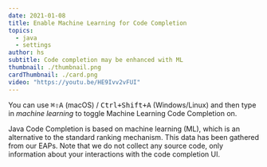 ```yaml
---
date: 2021-01-08
title: Enable Machine Learning for Code Completion
topics:
  - java
  - settings
author: hs
subtitle: Code completion may be enhanced with ML
thumbnail: ./thumbnail.png
cardThumbnail: ./card.png
video: "https://youtu.be/HE9Ivv2vFUI"
---
```


You can use <kbd>⌘⇧A</kbd> (macOS) / <kbd>Ctrl+Shift+A</kbd> (Windows/Linux) and then type in _machine learning_ to toggle Machine Learning Code Completion on.

Java Code Completion is based on machine learning (ML), which is an alternative to the standard ranking mechanism. This data has been gathered from our EAPs. Note that we do not collect any source code, only information about your interactions with the code completion UI.
